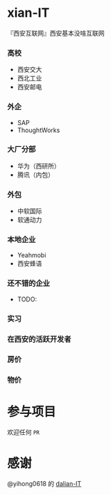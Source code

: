 # xian-IT

『西安互联网』西安基本没啥互联网

### 高校

- 西安交大
- 西北工业
- 西安邮电

### 外企

- SAP
- ThoughtWorks

### 大厂分部

- 华为（西研所）
- 腾讯（内包）

### 外包

- 中软国际
- 软通动力

### 本地企业

- Yeahmobi
- 西安蜂语

### 还不错的企业

- TODO:

### 实习

### 在西安的活跃开发者

### 房价

### 物价

# 参与项目

欢迎任何 `PR`

# 感谢

@yihong0618 的 [dalian-IT](https://github.com/yihong0618/dalian-IT)
